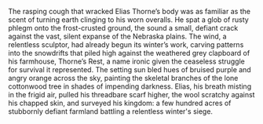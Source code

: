 The rasping cough that wracked Elias Thorne’s body was as familiar as the scent of turning earth clinging to his worn overalls.  He spat a glob of rusty phlegm onto the frost-crusted ground, the sound a small, defiant crack against the vast, silent expanse of the Nebraska plains.  The wind, a relentless sculptor, had already begun its winter’s work, carving patterns into the snowdrifts that piled high against the weathered grey clapboard of his farmhouse, Thorne’s Rest, a name ironic given the ceaseless struggle for survival it represented.  The setting sun bled hues of bruised purple and angry orange across the sky, painting the skeletal branches of the lone cottonwood tree in shades of impending darkness. Elias, his breath misting in the frigid air, pulled his threadbare scarf higher, the wool scratchy against his chapped skin, and surveyed his kingdom: a few hundred acres of stubbornly defiant farmland battling a relentless winter's siege.
